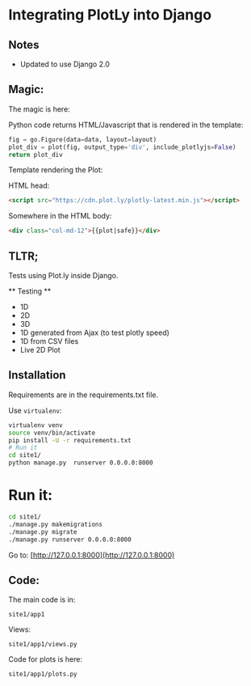 # Integrating PlotLy into Django

## Notes

- Updated to use Django 2.0

## Magic:

The magic is here:

Python code returns HTML/Javascript that is rendered in the template:

```python
fig = go.Figure(data=data, layout=layout)
plot_div = plot(fig, output_type='div', include_plotlyjs=False)
return plot_div
```

Template rendering the Plot:

HTML head:
```html
<script src="https://cdn.plot.ly/plotly-latest.min.js"></script>
```

Somewhere in the HTML body:
```html
<div class="col-md-12">{{plot|safe}}</div>
```

## TLTR;

Tests using Plot.ly inside Django.

** Testing **

- 1D
- 2D
- 3D
- 1D generated from Ajax (to test plotly speed)
- 1D from CSV files
- Live 2D Plot

## Installation

Requirements are in the requirements.txt file.

Use `virtualenv`:

```bash
virtualenv venv
source venv/bin/activate
pip install -U -r requirements.txt
# Run it
cd site1/
python manage.py  runserver 0.0.0.0:8000
```

# Run it:

```bash
cd site1/
./manage.py makemigrations
./manage.py migrate
./manage.py runserver 0.0.0.0:8000
```

Go to:
[http://127.0.0.1:8000](http://127.0.0.1:8000)


## Code:

The main code is in:
```
site1/app1
```

Views:
```
site1/app1/views.py
```

Code for plots is here:
```
site1/app1/plots.py
```

